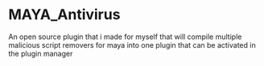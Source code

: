 # MAYA_Antivirus
An open source plugin that i made for myself that will compile multiple malicious script removers for maya into one plugin that can be activated in the plugin manager
